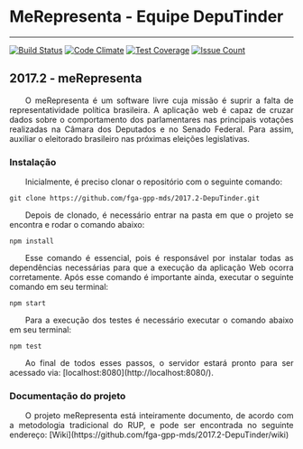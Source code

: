 # MeRepresenta - Equipe DepuTinder

_____
[![Build Status](https://travis-ci.org/fga-gpp-mds/2017.2-DepuTinder.svg?branch=development)](https://travis-ci.org/fga-gpp-mds/2017.2-DepuTinder)
[![Code Climate](https://codeclimate.com/github/fga-gpp-mds/2017.2-DepuTinder/badges/gpa.svg)](https://codeclimate.com/github/fga-gpp-mds/2017.2-DepuTinder)
[![Test Coverage](https://codeclimate.com/github/fga-gpp-mds/2017.2-DepuTinder/badges/coverage.svg)](https://codeclimate.com/github/fga-gpp-mds/2017.2-DepuTinder/coverage)
[![Issue Count](https://codeclimate.com/github/fga-gpp-mds/2017.2-DepuTinder/badges/issue_count.svg)](https://codeclimate.com/github/fga-gpp-mds/2017.2-DepuTinder)

## 2017.2 - meRepresenta

<p align="justify">&emsp;&emsp;O meRepresenta é um software livre cuja missão é suprir a falta de representatividade política brasileira. A aplicação web é capaz de cruzar dados sobre o comportamento dos parlamentares nas principais votações realizadas na Câmara dos Deputados e no Senado Federal. Para assim, auxiliar o eleitorado brasileiro nas próximas eleições legislativas.   </p>

### Instalação

<p align="justify">&emsp;&emsp;Inicialmente, é preciso clonar o repositório com o seguinte comando:</p>

```
git clone https://github.com/fga-gpp-mds/2017.2-DepuTinder.git
```

<p align="justify">&emsp;&emsp;Depois de clonado, é necessário entrar na pasta em que o projeto se encontra e rodar o comando abaixo:</p>

```
npm install
```

<p align="justify">&emsp;&emsp;Esse comando é essencial, pois é responsável por instalar todas as dependências necessárias para que a execução da aplicação Web ocorra corretamente. Após esse comando é importante ainda, executar o seguinte comando em seu terminal:</p>

```
npm start
```
<p align="justify">&emsp;&emsp;Para a execução dos testes é necessário executar o comando abaixo em seu terminal:</p>

```
npm test
```

<p align="justify">&emsp;&emsp;Ao final de todos esses passos, o servidor estará pronto para ser acessado via:
[localhost:8080](http://localhost:8080/).</p>

### Documentação do projeto

<p align="justify">&emsp;&emsp;O projeto meRepresenta está inteiramente documento, de acordo com a metodologia tradicional do RUP, e pode ser encontrada no seguinte endereço: [Wiki](https://github.com/fga-gpp-mds/2017.2-DepuTinder/wiki)</p>
